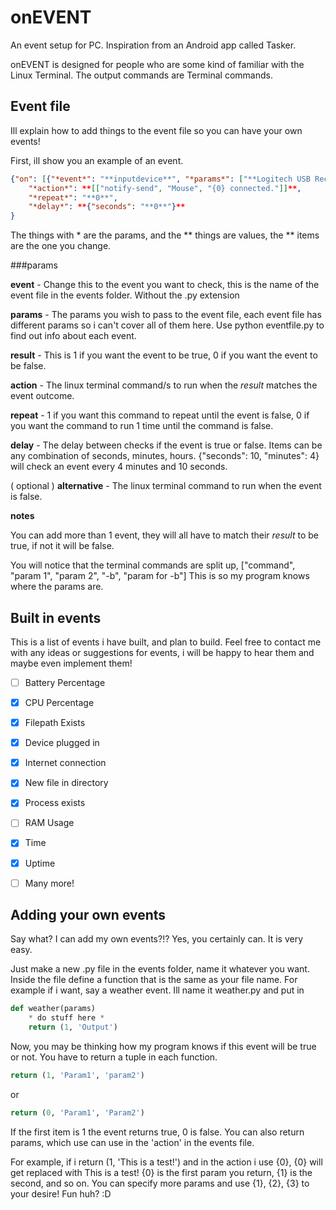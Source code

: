 # onEVENT

An event setup for PC. Inspiration from an Android app called Tasker.

onEVENT is designed for people who are some kind of familiar with the Linux Terminal. The output commands are Terminal commands.

## Event file

Ill explain how to add things to the event file so you can have your own events!

First, ill show you an example of an event.

```JSON
{"on": [{"*event*": "**inputdevice**", "*params*": ["**Logitech USB Receiver**"], "*result*": "**1**"}],
	"*action*": **[["notify-send", "Mouse", "{0} connected."]]**,
	"*repeat*": "**0**",
	"*delay*": **{"seconds": "**0**"}**
}
```

The things with * are the params, and the ** things are values, the ** items are the one you change.

###params

**event** - Change this to the event you want to check, this is the name of the event file in the events folder. Without the .py extension

**params** - The params you wish to pass to the event file, each event file has different params so i can't cover all of them here. Use python eventfile.py to find out info about each event.

**result** - This is 1 if you want the event to be true, 0 if you want the event to be false.

**action** - The linux terminal command/s to run when the *result* matches the event outcome.

**repeat** - 1 if you want this command to repeat until the event is false, 0 if you want the command to run 1 time until the command is false.

**delay** - The delay between checks if the event is true or false. Items can be any combination of seconds, minutes, hours.	{"seconds": 10, "minutes": 4} will check an event every 4 minutes and 10 seconds.

( optional )
 **alternative** - The linux terminal command to run when the event is false.
 
 
 **notes**
 
 You can add more than 1 event, they will all have to match their *result* to be true, if not it will be false.
 
 You will notice that the terminal commands are split up, ["command", "param 1", "param 2", "-b", "param for -b"]
 This is so my program knows where the params are.


## Built in events

This is a list of events i have built, and plan to build. Feel free to contact me with any ideas or suggestions for events, i will be happy to hear them and maybe even implement them!

- [ ]	Battery Percentage
- [X]	CPU Percentage
- [X]	Filepath Exists
- [X]	Device plugged in
- [X]	Internet connection
- [X]	New file in directory
- [X]	Process exists
- [ ]	RAM Usage
- [X]	Time
- [X]	Uptime
- [ ]	Many more!


## Adding your own events

Say what? I can add my own events?!?
Yes, you certainly can. It is very easy.

Just make a new .py file in the events folder, name it whatever you want.
Inside the file define a function that is the same as your file name. For example if i want, say a weather event. Ill name it weather.py and put in
```Python
def weather(params)
	* do stuff here *
	return (1, 'Output')
```

Now, you may be thinking how my program knows if this event will be true or not. You have to return a tuple in each function.

```Python
return (1, 'Param1', 'param2')
```
or

```Python
return (0, 'Param1', 'Param2')
```

If the first item is 1 the event returns true, 0 is false. You can also return params, which use can use in the 'action' in the events file.

For example, if i return (1, 'This is a test!')
and in the action i use {0}, {0} will get replaced with This is a test!
{0} is the first param you return, {1} is the second, and so on.
You can specify more params and use {1}, {2}, {3}  to your desire!
Fun huh? :D
